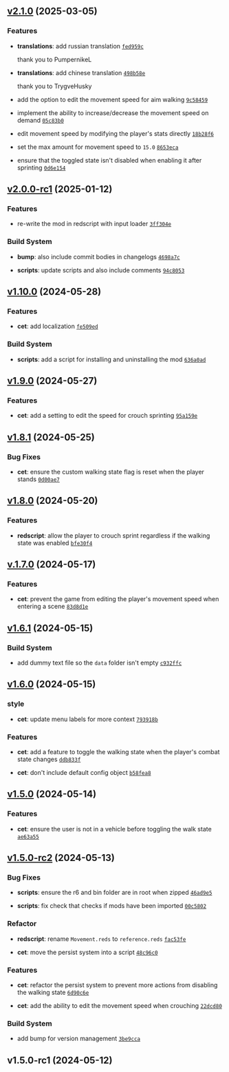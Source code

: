 ## [v2.1.0](https://github.com/Norviah/walk-by-default-2.0/compare/v2.0.0-rc1...v2.1.0) (2025-03-05)

### Features

- **translations**: add russian translation <code>[fed959c](https://github.com/Norviah/walk-by-default-2.0/commit/fed959c0169b37e6486bb24ee663b8efa62d117b)</code>

	thank you to PumpernikeL

- **translations**: add chinese translation <code>[498b58e](https://github.com/Norviah/walk-by-default-2.0/commit/498b58ecc766a4c7f1293d71439ef1d1a673161c)</code>

	thank you to TrygveHusky

- add the option to edit the movement speed for aim walking <code>[9c58459](https://github.com/Norviah/walk-by-default-2.0/commit/9c58459005000eafc69b2fb03d9f83c65c208990)</code>

- implement the ability to increase/decrease the movement speed on demand <code>[05c83b0](https://github.com/Norviah/walk-by-default-2.0/commit/05c83b0c2f13a47f3865e0dc561cd29518beb8be)</code>

- edit movement speed by modifying the player's stats directly <code>[18b28f6](https://github.com/Norviah/walk-by-default-2.0/commit/18b28f6fe1097e62998851c9d3e2d7579ddc7a77)</code>

- set the max amount for movement speed to `15.0` <code>[8653eca](https://github.com/Norviah/walk-by-default-2.0/commit/8653ecaf34fc9539143bf2aa61d965796657fdc6)</code>

- ensure that the toggled state isn't disabled when enabling it after sprinting <code>[0d6e154](https://github.com/Norviah/walk-by-default-2.0/commit/0d6e154ed6e0cd950ca1620d426954aa683d7717)</code>

## [v2.0.0-rc1](https://github.com/Norviah/walk-by-default-2.0/compare/v1.10.0...v2.0.0-rc1) (2025-01-12)

### Features

- re-write the mod in redscript with input loader <code>[3ff304e](https://github.com/Norviah/walk-by-default-2.0/commit/3ff304e61a04cfb36e30f01452a0c740b0b32e5d)</code>

### Build System

- **bump**: also include commit bodies in changelogs <code>[4698a7c](https://github.com/Norviah/walk-by-default-2.0/commit/4698a7c57300d6c4fafa6ceb8ecb834bfc5057d5)</code>

- **scripts**: update scripts and also include comments <code>[94c8053](https://github.com/Norviah/walk-by-default-2.0/commit/94c805396ed0a24a727a7eebe68a44adb9b62d51)</code>

## [v1.10.0](https://github.com/Norviah/walk-by-default-2.0/compare/v1.9.0...v1.10.0) (2024-05-28)

### Features

- **cet**: add localization <code>[fe509ed](https://github.com/Norviah/walk-by-default-2.0/commit/fe509ed41effa9573f5f0c29e8711c75d3320dc8)</code>

### Build System

- **scripts**: add a script for installing and uninstalling the mod <code>[636a0ad](https://github.com/Norviah/walk-by-default-2.0/commit/636a0ad0e6da44a1bd92ea96f2e0e60e98f391c5)</code>

## [v1.9.0](https://github.com/Norviah/walk-by-default-2.0/compare/v1.8.1...v1.9.0) (2024-05-27)

### Features

- **cet**: add a setting to edit the speed for crouch sprinting <code>[95a159e](https://github.com/Norviah/walk-by-default-2.0/commit/95a159eff1b2c9e559848d86f365886c12b653a9)</code>

## [v1.8.1](https://github.com/Norviah/walk-by-default-2.0/compare/v1.8.0...v1.8.1) (2024-05-25)

### Bug Fixes

- **cet**: ensure the custom walking state flag is reset when the player stands <code>[0d00ae7](https://github.com/Norviah/walk-by-default-2.0/commit/0d00ae786706fcca8483bcfa7a865adf8fa2a5ad)</code>

## [v1.8.0](https://github.com/Norviah/walk-by-default-2.0/compare/v.1.7.0...v1.8.0) (2024-05-20)

### Features

- **redscript**: allow the player to crouch sprint regardless if the walking state was enabled <code>[bfe30f4](https://github.com/Norviah/walk-by-default-2.0/commit/bfe30f40be41f7a447143e07102c2cdc4eb13770)</code>

## [v.1.7.0](https://github.com/Norviah/walk-by-default-2.0/compare/v1.6.1...v.1.7.0) (2024-05-17)

### Features

- **cet**: prevent the game from editing the player's movement speed when entering a scene <code>[83d8d1e](https://github.com/Norviah/walk-by-default-2.0/commit/83d8d1ea632cbed4a931c5391704501c24844b35)</code>

## [v1.6.1](https://github.com/Norviah/walk-by-default-2.0/compare/v1.6.0...v1.6.1) (2024-05-15)

### Build System

- add dummy text file so the `data` folder isn't empty <code>[c932ffc](https://github.com/Norviah/walk-by-default-2.0/commit/c932ffc978b971c73f712e96d331ed20185a8418)</code>

## [v1.6.0](https://github.com/Norviah/walk-by-default-2.0/compare/v1.5.0...v1.6.0) (2024-05-15)

### style

- **cet**: update menu labels for more context <code>[793918b](https://github.com/Norviah/walk-by-default-2.0/commit/793918be4df5e2c4b1f20f09192c6808ab2ef6fb)</code>

### Features

- **cet**: add a feature to toggle the walking state when the player's combat state changes <code>[ddb833f](https://github.com/Norviah/walk-by-default-2.0/commit/ddb833f58d7adc5069431c61ce9701d211f11d71)</code>

- **cet**: don't include default config object <code>[b58fea8](https://github.com/Norviah/walk-by-default-2.0/commit/b58fea85b8c694fdf0195429fa23977dc20af626)</code>

## [v1.5.0](https://github.com/Norviah/walk-by-default-2.0/compare/v1.5.0-rc2...v1.5.0) (2024-05-14)

### Features

- **cet**: ensure the user is not in a vehicle before toggling the walk state <code>[ae63a55](https://github.com/Norviah/walk-by-default-2.0/commit/ae63a55cd75306f9c67a518bed9370e0df8edcd8)</code>

## [v1.5.0-rc2](https://github.com/Norviah/walk-by-default-2.0/compare/v1.5.0-rc1...v1.5.0-rc2) (2024-05-13)

### Bug Fixes

- **scripts**: ensure the r6 and bin folder are in root when zipped <code>[46ad9e5](https://github.com/Norviah/walk-by-default-2.0/commit/46ad9e519af12e4de7b2df4b717c95b84b8c0119)</code>

- **scripts**: fix check that checks if mods have been imported <code>[00c5802](https://github.com/Norviah/walk-by-default-2.0/commit/00c580206923b205979d460ea01af96afd276644)</code>

### Refactor

- **redscript**: rename `Movement.reds` to `reference.reds` <code>[fac53fe](https://github.com/Norviah/walk-by-default-2.0/commit/fac53febeb00c4d6c54ad62998eef4c4c38ce45d)</code>

- **cet**: move the persist system into a script <code>[48c96c0](https://github.com/Norviah/walk-by-default-2.0/commit/48c96c0d0b3d374d8eaa5a1cf747806b36c9a9f8)</code>

### Features

- **cet**: refactor the persist system to prevent more actions from disabling the walking state <code>[6d90c6e](https://github.com/Norviah/walk-by-default-2.0/commit/6d90c6ea6f9d5f6fb30be2a7cbae19860f5ad598)</code>

- **cet**: add the ability to edit the movement speed when crouching <code>[22dcd80](https://github.com/Norviah/walk-by-default-2.0/commit/22dcd80b4be5ec5cebfd484bf9c33cdf1c4439e4)</code>

### Build System

- add bump for version management <code>[3be9cca](https://github.com/Norviah/walk-by-default-2.0/commit/3be9cca2bd04201d94193bece90b0613bb06d638)</code>

## v1.5.0-rc1 (2024-05-12)